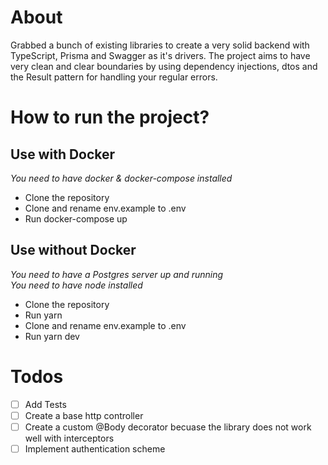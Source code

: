 # About

Grabbed a bunch of existing libraries to create a very solid backend with TypeScript, Prisma and Swagger as it's drivers. The
project aims to have very clean and clear boundaries by using dependency injections, dtos and the Result pattern for handling
your regular errors.

# How to run the project?

## Use with Docker

_You need to have docker & docker-compose installed_

- Clone the repository
- Clone and rename env.example to .env
- Run docker-compose up

## Use without Docker

_You need to have a Postgres server up and running_  
_You need to have node installed_

- Clone the repository
- Run yarn
- Clone and rename env.example to .env
- Run yarn dev

# Todos

- [ ] Add Tests
- [ ] Create a base http controller
- [ ] Create a custom @Body decorator becuase the library does not work well with interceptors
- [ ] Implement authentication scheme

